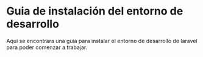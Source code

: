 # Guia de instalación del entorno de desarrollo

Aqui se encontrara una guia para instalar el entorno de desarrollo de laravel para poder comenzar a trabajar.